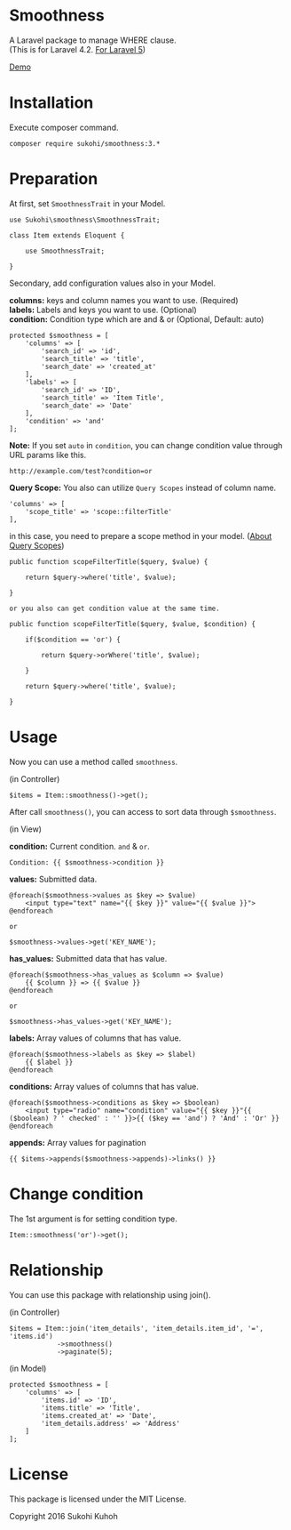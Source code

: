 # Smoothness
A Laravel package to manage WHERE clause.  
(This is for Laravel 4.2. [For Laravel 5](https://github.com/SUKOHI/Smoothness))

[Demo](http://demo-laravel52.capilano-fw.com/smoothness)

# Installation

Execute composer command.

    composer require sukohi/smoothness:3.*

# Preparation

At first, set `SmoothnessTrait` in your Model.

    use Sukohi\smoothness\SmoothnessTrait;
    
    class Item extends Eloquent {
    
        use SmoothnessTrait;

    }

Secondary, add configuration values also in your Model.

**columns:** keys and column names you want to use. (Required)  
**labels:** Labels and keys you want to use. (Optional)  
**condition:** Condition type which are and &amp; or (Optional, Default: auto)  

	protected $smoothness = [
		'columns' => [
			'search_id' => 'id',
			'search_title' => 'title',
			'search_date' => 'created_at'
		],
		'labels' => [
			'search_id' => 'ID',
			'search_title' => 'Item Title',
			'search_date' => 'Date'
		],
		'condition' => 'and'
	];

**Note:**  If you set `auto` in `condition`, you can change condition value through URL params like this.  

    http://example.com/test?condition=or

**Query Scope:** You also can utilize `Query Scopes` instead of column name.  

    'columns' => [
        'scope_title' => 'scope::filterTitle'
    ],

in this case, you need to prepare a scope method in your model. ([About Query Scopes](https://laravel.com/docs/4.2/eloquent#query-scopes))
    
    public function scopeFilterTitle($query, $value) {

        return $query->where('title', $value);

    }
    
    or you also can get condition value at the same time.
    
    public function scopeFilterTitle($query, $value, $condition) {

        if($condition == 'or') {
        
            return $query->orWhere('title', $value);
        
        }

        return $query->where('title', $value);

    }

# Usage

Now you can use a method called `smoothness`.

(in Controller)

    $items = Item::smoothness()->get();

After call `smoothness()`, you can access to sort data through `$smoothness`.
    
(in View)

**condition:** Current condition. `and` &amp; `or`.

    Condition: {{ $smoothness->condition }}
    
**values:** Submitted data.
    
    @foreach($smoothness->values as $key => $value)
        <input type="text" name="{{ $key }}" value="{{ $value }}">
    @endforeach
    
    or
        
    $smoothness->values->get('KEY_NAME');

**has_values:** Submitted data that has value. 

    @foreach($smoothness->has_values as $column => $value)
        {{ $column }} => {{ $value }}
    @endforeach

    or
        
    $smoothness->has_values->get('KEY_NAME');

**labels:** Array values of columns that has value.

    @foreach($smoothness->labels as $key => $label)
        {{ $label }}
    @endforeach

**conditions:** Array values of columns that has value.

    @foreach($smoothness->conditions as $key => $boolean)
        <input type="radio" name="condition" value="{{ $key }}"{{ ($boolean) ? ' checked' : '' }}>{{ ($key == 'and') ? 'And' : 'Or' }}
    @endforeach

**appends:** Array values for pagination
  
    {{ $items->appends($smoothness->appends)->links() }}

# Change condition
The 1st argument is for setting condition type.

    Item::smoothness('or')->get();

# Relationship

You can use this package with relationship using join().

(in Controller)

    $items = Item::join('item_details', 'item_details.item_id', '=', 'items.id')
                ->smoothness()
                ->paginate(5);

(in Model)

	protected $smoothness = [
		'columns' => [
			'items.id' => 'ID',
			'items.title' => 'Title',
			'items.created_at' => 'Date',
			'item_details.address' => 'Address'
		]
	];

# License

This package is licensed under the MIT License.

Copyright 2016 Sukohi Kuhoh